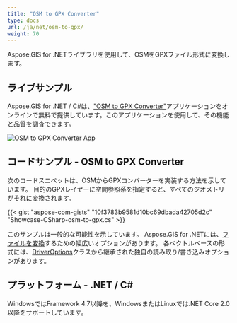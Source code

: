 ```yaml
---
title: "OSM to GPX Converter"
type: docs
url: /ja/net/osm-to-gpx/
weight: 70
---
```


Aspose.GIS for .NETライブラリを使用して、OSMをGPXファイル形式に変換します。

## **ライブサンプル**

Aspose.GIS for .NET / C#は、["OSM to GPX Converter"](https://products.aspose.app/gis/conversion/osm-to-gpx)アプリケーションをオンラインで無料で提供しています。このアプリケーションを使用して、その機能と品質を調査できます。

![OSM to GPX Converter App](conversion.png)

## **コードサンプル - OSM to GPX Converter**

次のコードスニペットは、OSMからGPXコンバーターを実装する方法を示しています。 目的のGPXレイヤーに空間参照系を指定すると、すべてのジオメトリがそれに変換されます。

{{< gist "aspose-com-gists" "10f3783b9581d10bc69dbada42705d2c" "Showcase-CSharp-osm-to-gpx.cs" >}}

このサンプルは一般的な可能性を示しています。 Aspose.GIS for .NETには、[ファイルを変換](https://docs.aspose.com/gis/net/vector-layers/)するための幅広いオプションがあります。 各ベクトルベースの形式には、[DriverOptions](https://reference.aspose.com/gis/net/aspose.gis/driveroptions)クラスから継承された独自の読み取り/書き込みオプションがあります。

## **プラットフォーム - .NET / C#**

WindowsではFramework 4.7以降を、WindowsまたはLinuxでは.NET Core 2.0以降をサポートしています。
